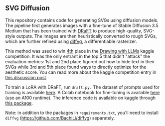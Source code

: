 ## SVG Diffusion

This repository contains code for generating SVGs using diffusion models. The pipeline first generates images with a fine-tune of Stable Diffusion 3.5 Medium that has been trained with [DRaFT](https://arxiv.org/abs/2309.17400) to produce high-quality, SVG-style outputs. The images are then heuristically converted to rough SVGs, which are further refined using [diffvg](https://github.com/BachiLi/diffvg), a differentiable rasterizer.

This method was used to win [4th]((https://www.kaggle.com/competitions/drawing-with-llms/leaderboard)) place in the [Drawing with LLMs](https://www.kaggle.com/competitions/drawing-with-llms) kaggle competition. It was the only entrant in the top 5 that didn't "attack" the evaluation metrics: 1st and 2nd place figured out how to hide text in their SVGs while 3rd and 5th place found ways to directly optimize for the aesthetic score.  You can read more about the kaggle competition entry in [this discussion post](https://www.kaggle.com/competitions/drawing-with-llms/discussion/581108).

To train a LoRA with DRaFT, run `draft.py.` The dataset of prompts used for training is available
[here](https://drive.google.com/file/d/12nMeHvJUWoEQBqJ9N0MLLWCtj0uRF0IU/view?usp=sharing). A Colab notebook for fine-tuning is available [here](https://colab.research.google.com/drive/16N2tihVUed5zPqRYWIpuoVZz_wJbaOLj?usp=sharing) (use an A100 runtime). The inference code is available on kaggle through [this package](https://www.kaggle.com/code/kevlark/4th-place-solution-sd3-5m-draft-diffvg).

Note: in addition to the packages in `requirements.txt`, you'll need to install `diffvg` (https://github.com/BachiLi/diffvg) separately.
